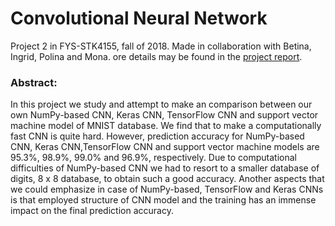 # Convolutional Neural Network
Project 2 in FYS-STK4155, fall of 2018. Made in collaboration with Betina, Ingrid, Polina and Mona.
ore details may be found in the [project report](https://github.com/henriklg/numpy-cnn/blob/master/FYS_STK4155_project3.pdf).

### Abstract:
In this project we study and attempt to make an comparison between our own NumPy-based CNN, Keras CNN, TensorFlow CNN and support vector machine model of MNIST database. We find that to make a computationally fast CNN is quite hard. However, prediction accuracy for NumPy-based CNN, Keras CNN,TensorFlow CNN and support vector machine models are 95.3%, 98.9%, 99.0% and 96.9%, respectively.  Due to computational difficulties of NumPy-based CNN we had to resort to a smaller database of digits, 8 x 8 database, to obtain such a good accuracy. Another aspects that we could emphasize in case of NumPy-based, TensorFlow and Keras CNNs is that employed structure of CNN model and the training has an immense impact on the final prediction accuracy.

